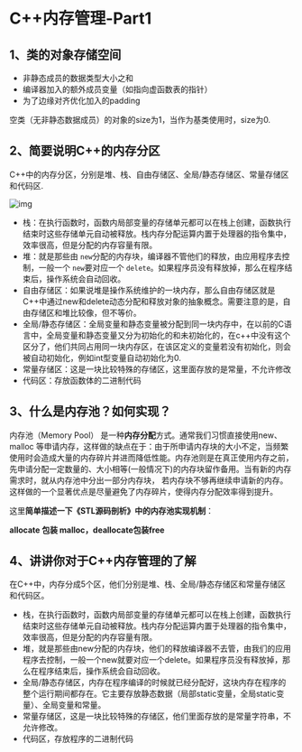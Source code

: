 # C++内存管理-Part1

## 1、类的对象存储空间

- 非静态成员的数据类型大小之和
- 编译器加入的额外成员变量（如指向虚函数表的指针）
- 为了边缘对齐优化加入的padding

空类（无非静态数据成员）的对象的size为1，当作为基类使用时，size为0.

## 2、简要说明C++的内存分区

C++中的内存分区，分别是堆、栈、自由存储区、全局/静态存储区、常量存储区和代码区.

![img](http://oss.interviewguide.cn/img/202205220021689.png)

- 栈：在执行函数时，函数内局部变量的存储单元都可以在栈上创建，函数执行结束时这些存储单元自动被释放。栈内存分配运算内置于处理器的指令集中，效率很高，但是分配的内存容量有限。
- 堆：就是那些由 `new`分配的内存块，编译器不管他们的释放，由应用程序去控制，一般一个 `new`要对应一个 `delete`。如果程序员没有释放掉，那么在程序结束后，操作系统会自动回收。
- 自由存储区：如果说堆是操作系统维护的一块内存，那么自由存储区就是C++中通过new和delete动态分配和释放对象的抽象概念。需要注意的是，自由存储区和堆比较像，但不等价。
- 全局/静态存储区：全局变量和静态变量被分配到同一块内存中，在以前的C语言中，全局变量和静态变量又分为初始化的和未初始化的，在c++中没有这个区分了，他们共同占用同一块内存区，在该区定义的变量若没有初始化，则会被自动初始化，例如int型变量自动初始化为0.
- 常量存储区：这是一块比较特殊的存储区，这里面存放的是常量，不允许修改
- 代码区：存放函数体的二进制代码

## 3、什么是内存池？如何实现？

内存池（Memory Pool） 是一种**内存分配**方式。通常我们习惯直接使用new、malloc 等申请内存，这样做的缺点在于：由于所申请内存块的大小不定，当频繁使用时会造成大量的内存碎片并进而降低性能。内存池则是在真正使用内存之前，先申请分配一定数量的、大小相等(一般情况下)的内存块留作备用。当有新的内存需求时，就从内存池中分出一部分内存块， 若内存块不够再继续申请新的内存。这样做的一个显著优点是尽量避免了内存碎片，使得内存分配效率得到提升。

这里**简单描述一下《STL源码剖析》中的内存池实现机制**：

**allocate 包装 malloc，deallocate包装free**

## 4、讲讲你对于C++内存管理的了解

在C++中，内存分成5个区，他们分别是堆、栈、全局/静态存储区和常量存储区和代码区。

- 栈，在执行函数时，函数内局部变量的存储单元都可以在栈上创建，函数执行结束时这些存储单元自动被释放。栈内存分配运算内置于处理器的指令集中，效率很高，但是分配的内存容量有限。
- 堆，就是那些由new分配的内存块，他们的释放编译器不去管，由我们的应用程序去控制，一般一个new就要对应一个delete。如果程序员没有释放掉，那么在程序结束后，操作系统会自动回收。
- 全局/静态存储区，内存在程序编译的时候就已经分配好，这块内存在程序的整个运行期间都存在。它主要存放静态数据（局部static变量，全局static变量）、全局变量和常量。
- 常量存储区，这是一块比较特殊的存储区，他们里面存放的是常量字符串，不允许修改。
- 代码区，存放程序的二进制代码